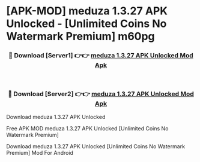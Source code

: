 # [APK-MOD] meduza 1.3.27 APK Unlocked - [Unlimited Coins No Watermark Premium] m60pg



<div align="center">
<h3>🔴 Download [Server1] 👉👉 <a href="https://momento.my/?title=meduza_1.3.27_APK_Unlocked">meduza 1.3.27 APK Unlocked Mod Apk</a></h3><br>

<h3>🔴 Download [Server2] 👉👉 <a href="https://momento.my/?title=meduza_1.3.27_APK_Unlocked">meduza 1.3.27 APK Unlocked Mod Apk</a></h3>
</div>



Download meduza 1.3.27 APK Unlocked 

Free APK MOD meduza 1.3.27 APK Unlocked [Unlimited Coins No Watermark Premium]

Download meduza 1.3.27 APK Unlocked [Unlimited Coins No Watermark Premium] Mod For Android
